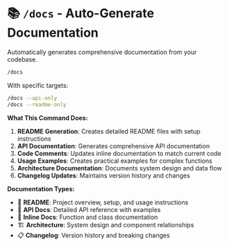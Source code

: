 # 📚 `/docs` - Auto-Generate Documentation

Automatically generates comprehensive documentation from your codebase.

```bash
/docs
```

With specific targets:

```bash
/docs --api-only
/docs --readme-only
```

**What This Command Does:**

1. **README Generation**: Creates detailed README files with setup instructions
2. **API Documentation**: Generates comprehensive API documentation
3. **Code Comments**: Updates inline documentation to match current code
4. **Usage Examples**: Creates practical examples for complex functions
5. **Architecture Documentation**: Documents system design and data flow
6. **Changelog Updates**: Maintains version history and changes

**Documentation Types:**

- 📄 **README**: Project overview, setup, and usage instructions
- 🔌 **API Docs**: Detailed API reference with examples
- 💬 **Inline Docs**: Function and class documentation
- 🏗️ **Architecture**: System design and component relationships
- 📋 **Changelog**: Version history and breaking changes
